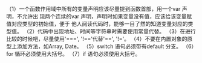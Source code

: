 （1）一个函数作用域中所有的变量声明应该尽量提到函数首部，用一个var 声明，不允许出
现两个连续的var 声明，声明时如果变量没有值，应该给该变量赋值对应类型的初始值，便于
他人阅读代码时，能够一目了然的知道变量对应的类型值。
（2）代码中出现地址、时间等字符串时需要使用常量代替。
（3）在进行比较的时候吧，尽量使用'===', '!=='代替'==', '!='。
（4）不要在内置对象的原型上添加方法，如Array, Date。
（5）switch 语句必须带有default 分支。
（6）for 循环必须使用大括号。
（7）if 语句必须使用大括号。